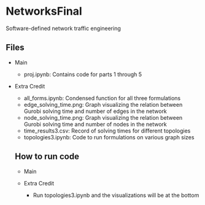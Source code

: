 # NetworksFinal

Software-defined network traffic engineering

## Files

- Main

  - proj.ipynb: Contains code for parts 1 through 5

- Extra Credit

  - all_forms.ipynb: Condensed function for all three formulations
  - edge_solving_time.png: Graph visualizing the relation between Gurobi solving time and number of edges in the network
  - node_solving_time.png: Graph visualizing the relation between Gurobi solving time and number of nodes in the network
  - time_results3.csv: Record of solving times for different topologies
  - topologies3.ipynb: Code to run formulations on various graph sizes

  ## How to run code

  - Main

  - Extra Credit
    - Run topologies3.ipynb and the visualizations will be at the bottom

